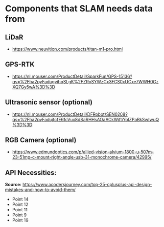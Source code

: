 # Components that SLAM needs data from

## LiDaR
- https://www.neuvition.com/products/titan-m1-pro.html

## GPS-RTK
- https://nl.mouser.com/ProductDetail/SparkFun/GPS-15136?qs=%2Fha2pyFadugvihqSLgK%2FZRoSYWzCx3FCS0xUCxe7WWH0GzXQ7Gy5wA%3D%3D

## Ultrasonic sensor (optional)
- https://nl.mouser.com/ProductDetail/DFRobot/SEN0208?qs=%2Fha2pyFadujtcfE6fcVux8dSaRHHsAOaACkWjftiYolZPaBkSwIwuQ%3D%3D

## RGB Camera (optional)
- https://www.edmundoptics.com/p/allied-vision-alvium-1800-u-507m-23-51mp-c-mount-right-angle-usb-31-monochrome-camera/42995/

## API Necessities:
**Source:** https://www.acodersjourney.com/top-25-cplusplus-api-design-mistakes-and-how-to-avoid-them/

- Point 14
- Point 12
- Point 11
- Point 9
- Point 16
